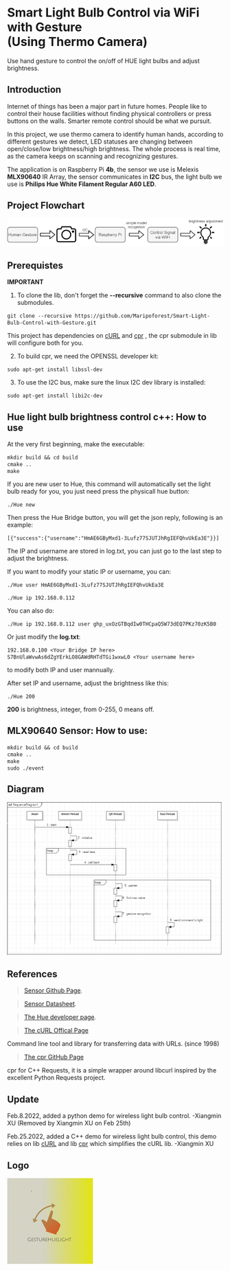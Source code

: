 # Smart Light Bulb Control via WiFi with Gesture <br />(Using Thermo Camera)
Use hand gesture to control the on/off of HUE light bulbs and adjust brightness.


## Introduction
Internet of things has been a major part in future homes. People like to control their house facilities without finding physical controllers or press buttons on the walls. Smarter remote control should be what we pursuit. 

In this project, we use thermo camera to identify human hands, according to different gestures we detect, LED statuses are changing between open/close/low brightness/high brightness. The whole process is real time, as the camera keeps on scanning and recognizing gestures.

The application is on Raspberry Pi **4b**, the sensor we use is Melexis **MLX90640** IR Array, the sensor communicates in **I2C** bus, the light bulb we use is **Philips Hue White Filament Regular A60 LED**.


## Project Flowchart
![](flowchart2.png)

## Prerequistes
**IMPORTANT** 
1. To clone the lib, don't forget the **--recursive** command to also clone the submodules.
```
git clone --recursive https://github.com/Maripoforest/Smart-Light-Bulb-Control-with-Gesture.git
```
This project has dependencies on [cURL](https://github.com/curl/curl.git) and [cpr](https://github.com/curl/curl.git) , the cpr submodule in lib will configure both for you.


2. To build cpr, we need the OPENSSL developer kit:
```
sudo apt-get install libssl-dev
```

3. To use the I2C bus, make sure the linux I2C dev library is installed:
```
sudo apt-get install libi2c-dev
```

##  Hue light bulb brightness control c++: How to use
At the very first beginning, make the executable:

```
mkdir build && cd build
cmake ..
make
```

If you are new user to Hue, this command will automatically set the light bulb ready for you, you just need press the physicall hue button:
```
./Hue new
```
Then press the Hue Bridge button, you will get the json reply, following is an example:
```
[{"success":{"username":"HmAE6GByMxd1-3Lufz77SJUTJhRgIEFQhvUkEa3E"}}]
```
The IP and username are stored in log.txt, you can just go to the last step to adjust the brightness.

If you want to modify your static IP or username, you can:
```
./Hue user HmAE6GByMxd1-3Lufz77SJUTJhRgIEFQhvUkEa3E
```
```
./Hue ip 192.168.0.112
```
You can also do:
```
./Hue ip 192.168.0.112 user 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
```
Or just modify the **log.txt**:
```
192.168.0.100 <Your Bridge IP here>
S7BnUlaWvwAs6dZgYErkLO8GAWdRHTdTGi1wxwL0 <Your username here>
```
to modify both IP and user mannually.

After set IP and username, adjust the brightness like this:
```
./Hue 200
```
**200** is brightness, integer, from 0-255, 0 means off.

## MLX90640 Sensor: How to use:
```
mkdir build && cd build
cmake ..
make
sudo ./event
```

## Diagram
<img src="https://github.com/Maripoforest/GestureHueLight/blob/main/sequence%20diagram%20for%20data%20transfer.png" width="500px">

## References
> [Sensor Github Page](https://github.com/melexis/mlx90640-library.git).

> [Sensor Datasheet](MLX90640-Datasheet-Melexis.pdf).

> [The Hue developer page](https://developers.meethue.com/).

> [The cURL Offical Page](https://https://curl.se/)

Command line tool and library for transferring data with URLs. (since 1998)


> [The cpr GitHub Page](https://github.com/libcpr/cpr)

cpr for C++ Requests, it is a simple wrapper around libcurl inspired by the excellent Python Requests project.


## Update
Feb.8.2022, added a python demo for wireless light bulb control. -Xiangmin XU (Removed by Xiangmin XU on Feb 25th)

Feb.25.2022, added a C++ demo for wireless light bulb control, this demo relies on lib [cURL](https://github.com/curl/curl.git) and lib [cpr](https://github.com/curl/curl.git) which simplifies the cURL lib. -Xiangmin XU


## Logo
<img src="https://github.com/Maripoforest/GestureHueLight/blob/main/logo.png" width="200px"  div al ign=center>

